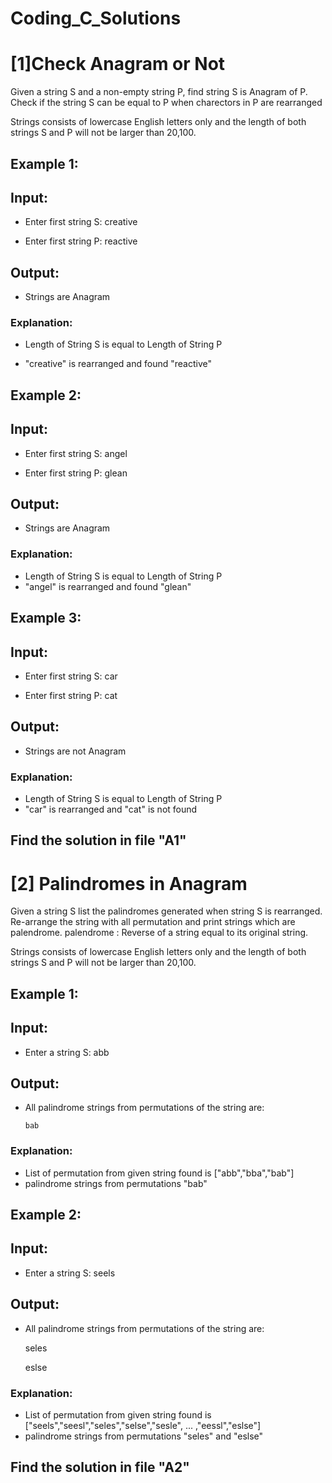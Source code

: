 # Coding_C_Solutions
# [1]Check Anagram or Not
Given a string S and a non-empty string P, find string S is Anagram of P.
Check if the string S can be equal to P when charectors in P are rearranged

Strings consists of lowercase English letters only and the length of both strings S and P will not be larger than 20,100.


## Example 1:

## Input:
* Enter first string S: creative

* Enter first string P: reactive
## Output:
* Strings are Anagram

### Explanation:
* Length of String S is equal to Length of String P  

 * "creative" is rearranged and found "reactive" 

## Example 2:

## Input:
* Enter first string S: angel

* Enter first string P: glean
## Output:
* Strings are Anagram

### Explanation:
* Length of String S is equal to Length of String P  
 * "angel" is rearranged and found "glean"
 
## Example 3:

## Input:
* Enter first string S: car

* Enter first string P: cat
## Output:
* Strings are not Anagram

### Explanation:
* Length of String S is equal to Length of String P  
 * "car" is rearranged and "cat" is not found 

## Find the solution in file "A1"

# [2] Palindromes in Anagram
Given a string S list the palindromes generated when string S is rearranged.
Re-arrange the string with all permutation and print strings which are palendrome.
palendrome : Reverse of a string equal to its original string.

Strings consists of lowercase English letters only and the length of both strings S and P will not be larger than 20,100.

## Example 1:

## Input:
* Enter a string S: abb
## Output:
* All palindrome strings from permutations of the string are:

      bab

### Explanation:
* List of permutation from given string found is ["abb","bba","bab"]
* palindrome strings from permutations "bab"

## Example 2:

## Input:
* Enter a string S: seels 
## Output:
* All palindrome strings from permutations of the string are:

     seles

     eslse

### Explanation:
* List of permutation from given string found is ["seels","seesl","seles","selse","sesle", ... ,"eessl","eslse"]
* palindrome strings from permutations "seles" and "eslse"

## Find the solution in file "A2"
